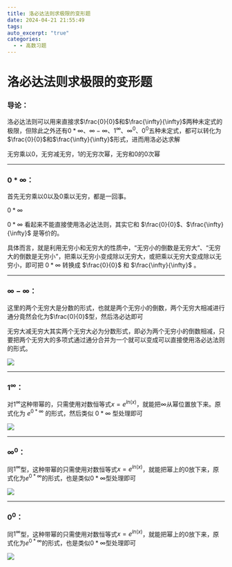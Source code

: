 ```yaml
---
title: 洛必达法则求极限的变形题
date: 2024-04-21 21:55:49
tags: 
auto_excerpt: "true"
categories:
  - - 高数习题
---
```


# 洛必达法则求极限的变形题

  

### 导论：

  

洛必达法则可以用来直接求$\frac{0}{0}$和$\frac{\infty}{\infty}$两种未定式的极限，但除此之外还有$0*\infty$、$\infty -\infty$、$1^{\infty}$、$\infty ^{0}$、$0^{0}$五种未定式，都可以转化为$\frac{0}{0}$和$\frac{\infty}{\infty}$形式，进而用洛必达求解

  

无穷乘以0，无穷减无穷，1的无穷次幂，无穷和0的0次幂

  

---

  

### $0*\infty$：

  

首先无穷乘以0以及0乘以无穷，都是一回事。

  $0*\infty$

$0*\infty$  看起来不能直接使用洛必达法则，其实它和 $\frac{0}{0}$、$\frac{\infty}{\infty}$ 是等价的。

具体而言，就是利用无穷小和无穷大的性质中，“无穷小的倒数是无穷大”、“无穷大的倒数是无穷小”，把乘以无穷小变成除以无穷大，或把乘以无穷大变成除以无穷小，即可把 $0*\infty$ 转换成 $\frac{0}{0}$ 和 $\frac{\infty}{\infty}$ 。

  

---

  

### $\infty -\infty$：

  

这里的两个无穷大是分数的形式，也就是两个无穷小的倒数，两个无穷大相减进行通分竟然会化为$\frac{0}{0}$型，然后洛必达即可

  

无穷大减无穷大其实两个无穷大必为分数形式，即必为两个无穷小的倒数相减，只要把两个无穷大的多项式通过通分合并为一个就可以变成可以直接使用洛必达法则的形式。

  

![](https://imgs.dalsidealland.com/beefbun/2024/04/7dbeb3616e90d84ad5b0f1f4ab4d5024.png)

  

---

  

### $1^{\infty}$：

  

对$1^{\infty}$这种带幂的，只需使用对数恒等式$x=e^{ln(x)}$，就能把$\infty$从幂位置放下来。原式化为 $e^{0* \infty}$ 的形式，然后类似 $0* \infty$ 型处理即可

  

![](https://imgs.dalsidealland.com/beefbun/2024/04/bf85443ff2ff3276ea38027df6b9cf5b.png)

  

---

  

### $\infty ^{0}$：

  

同$1^{\infty}$型，这种带幂的只需使用对数恒等式$x=e^{ln(x)}$，就能把幂上的$0$放下来，原式化为$e^{0* \infty}$的形式，也是类似$0* \infty$型处理即可

  

![](https://imgs.dalsidealland.com/beefbun/2024/04/2cdd791756d452d3860b8d74eb9ac7bf.png)

  

---

  

### $0^{0}$：

  

同$1^{\infty}$型，这种带幂的只需使用对数恒等式$x=e^{ln(x)}$，就能把幂上的$0$放下来，原式化为$e^{0* \infty}$的形式，也是类似$0* \infty$型处理即可

  

![](https://imgs.dalsidealland.com/beefbun/2024/04/39606c777546082396163396fb70ec57.png)